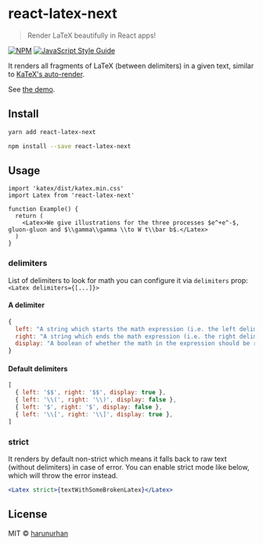 # react-latex-next

> Render LaTeX beautifully in React apps!

[![NPM](https://img.shields.io/npm/v/react-latex-next.svg)](https://www.npmjs.com/package/react-latex-next) [![JavaScript Style Guide](https://img.shields.io/badge/code_style-standard-brightgreen.svg)](https://standardjs.com)

It renders all fragments of LaTeX (between delimiters) in a given text, similar to [KaTeX's auto-render](https://katex.org/docs/autorender.html).

See [the demo](https://react-latex.netlify.app).

## Install

```bash
yarn add react-latex-next

npm install --save react-latex-next
```

## Usage

```tsx
import 'katex/dist/katex.min.css'
import Latex from 'react-latex-next'

function Example() {
  return (
    <Latex>We give illustrations for the three processes $e^+e^-$, gluon-gluon and $\\gamma\\gamma \\to W t\\bar b$.</Latex>
  )
}
```

### delimiters

List of delimiters to look for math you can configure it via `delimiters` prop: `<Latex delimiters={[...]}>`

#### A delimiter

```js
{
  left: "A string which starts the math expression (i.e. the left delimiter)"
  right: "A string which ends the math expression (i.e. the right delimiter)"
  display: "A boolean of whether the math in the expression should be rendered in display mode or not"
}
```

#### Default delimiters

```js
[
  { left: '$$', right: '$$', display: true },
  { left: '\\(', right: '\\)', display: false },
  { left: '$', right: '$', display: false },
  { left: '\\[', right: '\\]', display: true },
]
```

### strict

It renders by default non-strict which means it falls back to raw text (without delimiters) in case of error.
You can enable strict mode like below, which will throw the error instead.

```jsx
<Latex strict>{textWithSomeBrokenLatex}</Latex>
```

## License

MIT © [harunurhan](https://github.com/harunurhan)
